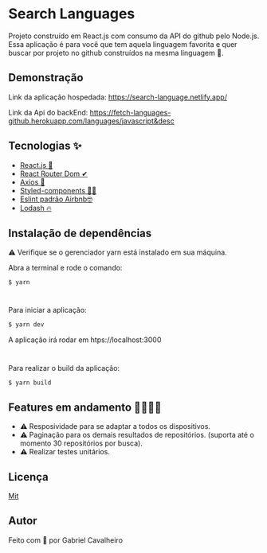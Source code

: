 
# Search Languages

Projeto construído em React.js com consumo da API do github pelo Node.js. Essa aplicação é para você que tem aquela linguagem favorita e quer buscar por projeto no github construídos na mesma linguagem 💙.


## Demonstração

Link da aplicação hospedada: https://search-language.netlify.app/

Link da Api do backEnd: https://fetch-languages-github.herokuapp.com/languages/javascript&desc



## Tecnologias ✨
 - [React.js 🚀](https://pt-br.reactjs.org/)
 - [React Router Dom ✔](https://v5.reactrouter.com/web/guides/quick-start)
 - [Axios 💙](https://github.com/axios/axios)
 - [Styled-components 💅🏽](https://styled-components.com/docs)
 - [Eslint padrão Airbnb🤓](https://github.com/airbnb/javascript)
 - [Lodash 🔥](https://lodash.com/docs/)

## Instalação de dependências

⚠ Verifique se o gerenciador yarn está instalado em sua máquina.

Abra a terminal e rode o comando:
```bash
$ yarn
```
#

Para iniciar a aplicação:

```bash
$ yarn dev
```
A aplicação irá rodar em htps://localhost:3000
#
Para realizar o build da aplicação:

```bash
$ yarn build
```
## Features em andamento 🚧👷🏽‍♂️

- ⚠ Resposividade para se adaptar a todos os dispositivos.
- ⚠ Paginação para os demais resultados de repositórios. (suporta até o momento 30 repositórios por busca).
- ⚠ Realizar testes unitários. 


## Licença

[Mit](https://opensource.org/licenses/MIT)

## Autor
Feito com 💙 por Gabriel Cavalheiro


